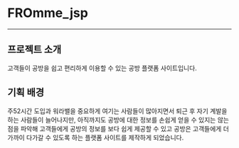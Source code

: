 # FROmme_jsp
___

## 프로젝트 소개
고객들이 공방을 쉽고 편리하게 이용할 수 있는 공방 플랫폼 사이트입니다.

## 기획 배경
주52시간 도입과 워라밸을 중요하게 여기는 사람들이 많아지면서 퇴근 후 자기 계발을 하는 사람들이 늘어나지만,
아직까지도 공방에 대한 정보를 손쉽게 얻을 수 있지는 않는 점을 파악해 고객들에게 공방의 정보를 보다 쉽게 
제공할 수 있고 공방은 고객들에게 더 가까이 다가갈 수 있도록 하는 플랫폼 사이트를 제작하게 되었습니다.
